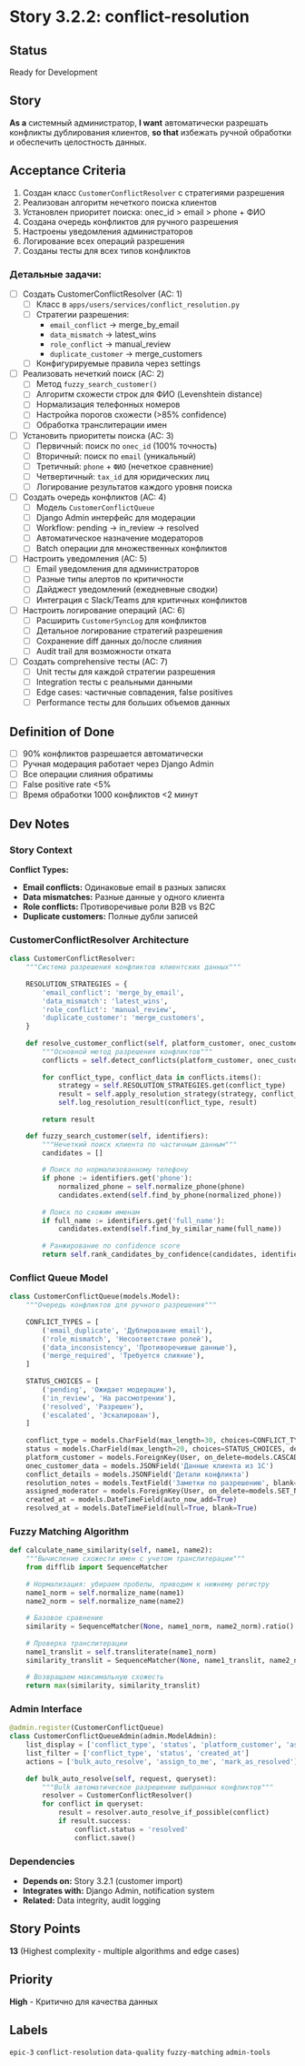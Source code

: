 # Story 3.2.2: conflict-resolution

## Status
Ready for Development

## Story
**As a** системный администратор,
**I want** автоматически разрешать конфликты дублирования клиентов,
**so that** избежать ручной обработки и обеспечить целостность данных.

## Acceptance Criteria

1. Создан класс `CustomerConflictResolver` с стратегиями разрешения
2. Реализован алгоритм нечеткого поиска клиентов  
3. Установлен приоритет поиска: onec_id > email > phone + ФИО
4. Создана очередь конфликтов для ручного разрешения
5. Настроены уведомления администраторов
6. Логирование всех операций разрешения
7. Созданы тесты для всех типов конфликтов

### Детальные задачи:

- [ ] Создать CustomerConflictResolver (AC: 1)
  - [ ] Класс в `apps/users/services/conflict_resolution.py`
  - [ ] Стратегии разрешения:
    - `email_conflict` → merge_by_email
    - `data_mismatch` → latest_wins  
    - `role_conflict` → manual_review
    - `duplicate_customer` → merge_customers
  - [ ] Конфигурируемые правила через settings

- [ ] Реализовать нечеткий поиск (AC: 2)
  - [ ] Метод `fuzzy_search_customer()` 
  - [ ] Алгоритм схожести строк для ФИО (Levenshtein distance)
  - [ ] Нормализация телефонных номеров
  - [ ] Настройка порогов схожести (>85% confidence)
  - [ ] Обработка транслитерации имен

- [ ] Установить приоритеты поиска (AC: 3)
  - [ ] Первичный: поиск по `onec_id` (100% точность)
  - [ ] Вторичный: поиск по `email` (уникальный)
  - [ ] Третичный: `phone` + `ФИО` (нечеткое сравнение)
  - [ ] Четвертичный: `tax_id` для юридических лиц
  - [ ] Логирование результатов каждого уровня поиска

- [ ] Создать очередь конфликтов (AC: 4)
  - [ ] Модель `CustomerConflictQueue` 
  - [ ] Django Admin интерфейс для модерации
  - [ ] Workflow: pending → in_review → resolved
  - [ ] Автоматическое назначение модераторов
  - [ ] Batch операции для множественных конфликтов

- [ ] Настроить уведомления (AC: 5)
  - [ ] Email уведомления для администраторов
  - [ ] Разные типы алертов по критичности
  - [ ] Дайджест уведомлений (ежедневные сводки)
  - [ ] Интеграция с Slack/Teams для критичных конфликтов

- [ ] Настроить логирование операций (AC: 6)
  - [ ] Расширить `CustomerSyncLog` для конфликтов
  - [ ] Детальное логирование стратегий разрешения
  - [ ] Сохранение diff данных до/после слияния
  - [ ] Audit trail для возможности отката

- [ ] Создать comprehensive тесты (AC: 7)
  - [ ] Unit тесты для каждой стратегии разрешения
  - [ ] Integration тесты с реальными данными
  - [ ] Edge cases: частичные совпадения, false positives
  - [ ] Performance тесты для больших объемов данных

## Definition of Done
- [ ] 90% конфликтов разрешается автоматически
- [ ] Ручная модерация работает через Django Admin
- [ ] Все операции слияния обратимы
- [ ] False positive rate <5%
- [ ] Время обработки 1000 конфликтов <2 минут

## Dev Notes

### Story Context
**Conflict Types:**
- **Email conflicts:** Одинаковые email в разных записях
- **Data mismatches:** Разные данные у одного клиента
- **Role conflicts:** Противоречивые роли B2B vs B2C
- **Duplicate customers:** Полные дубли записей

### CustomerConflictResolver Architecture
```python
class CustomerConflictResolver:
    """Система разрешения конфликтов клиентских данных"""
    
    RESOLUTION_STRATEGIES = {
        'email_conflict': 'merge_by_email',
        'data_mismatch': 'latest_wins',
        'role_conflict': 'manual_review', 
        'duplicate_customer': 'merge_customers',
    }
    
    def resolve_customer_conflict(self, platform_customer, onec_customer):
        """Основной метод разрешения конфликтов"""
        conflicts = self.detect_conflicts(platform_customer, onec_customer)
        
        for conflict_type, conflict_data in conflicts.items():
            strategy = self.RESOLUTION_STRATEGIES.get(conflict_type)
            result = self.apply_resolution_strategy(strategy, conflict_data)
            self.log_resolution_result(conflict_type, result)
        
        return result

    def fuzzy_search_customer(self, identifiers):
        """Нечеткий поиск клиента по частичным данным"""
        candidates = []
        
        # Поиск по нормализованному телефону
        if phone := identifiers.get('phone'):
            normalized_phone = self.normalize_phone(phone)
            candidates.extend(self.find_by_phone(normalized_phone))
        
        # Поиск по схожим именам 
        if full_name := identifiers.get('full_name'):
            candidates.extend(self.find_by_similar_name(full_name))
        
        # Ранжирование по confidence score
        return self.rank_candidates_by_confidence(candidates, identifiers)
```

### Conflict Queue Model
```python
class CustomerConflictQueue(models.Model):
    """Очередь конфликтов для ручного разрешения"""
    
    CONFLICT_TYPES = [
        ('email_duplicate', 'Дублирование email'),
        ('role_mismatch', 'Несоответствие ролей'),
        ('data_inconsistency', 'Противоречивые данные'),
        ('merge_required', 'Требуется слияние'),
    ]
    
    STATUS_CHOICES = [
        ('pending', 'Ожидает модерации'),
        ('in_review', 'На рассмотрении'),
        ('resolved', 'Разрешен'),
        ('escalated', 'Эскалирован'),
    ]
    
    conflict_type = models.CharField(max_length=30, choices=CONFLICT_TYPES)
    status = models.CharField(max_length=20, choices=STATUS_CHOICES, default='pending')
    platform_customer = models.ForeignKey(User, on_delete=models.CASCADE, related_name='platform_conflicts')
    onec_customer_data = models.JSONField('Данные клиента из 1С')
    conflict_details = models.JSONField('Детали конфликта')
    resolution_notes = models.TextField('Заметки по разрешению', blank=True)
    assigned_moderator = models.ForeignKey(User, on_delete=models.SET_NULL, null=True, related_name='assigned_conflicts')
    created_at = models.DateTimeField(auto_now_add=True)
    resolved_at = models.DateTimeField(null=True, blank=True)
```

### Fuzzy Matching Algorithm
```python
def calculate_name_similarity(self, name1, name2):
    """Вычисление схожести имен с учетом транслитерации"""
    from difflib import SequenceMatcher
    
    # Нормализация: убираем пробелы, приводим к нижнему регистру
    name1_norm = self.normalize_name(name1)
    name2_norm = self.normalize_name(name2)
    
    # Базовое сравнение
    similarity = SequenceMatcher(None, name1_norm, name2_norm).ratio()
    
    # Проверка транслитерации
    name1_translit = self.transliterate(name1_norm)
    similarity_translit = SequenceMatcher(None, name1_translit, name2_norm).ratio()
    
    # Возвращаем максимальную схожесть
    return max(similarity, similarity_translit)
```

### Admin Interface
```python
@admin.register(CustomerConflictQueue)
class CustomerConflictQueueAdmin(admin.ModelAdmin):
    list_display = ['conflict_type', 'status', 'platform_customer', 'assigned_moderator', 'created_at']
    list_filter = ['conflict_type', 'status', 'created_at']
    actions = ['bulk_auto_resolve', 'assign_to_me', 'mark_as_resolved']
    
    def bulk_auto_resolve(self, request, queryset):
        """Bulk автоматическое разрешение выбранных конфликтов"""
        resolver = CustomerConflictResolver()
        for conflict in queryset:
            result = resolver.auto_resolve_if_possible(conflict)
            if result.success:
                conflict.status = 'resolved'
                conflict.save()
```

### Dependencies
- **Depends on:** Story 3.2.1 (customer import)
- **Integrates with:** Django Admin, notification system
- **Related:** Data integrity, audit logging

## Story Points
**13** (Highest complexity - multiple algorithms and edge cases)

## Priority
**High** - Критично для качества данных

## Labels
`epic-3` `conflict-resolution` `data-quality` `fuzzy-matching` `admin-tools`